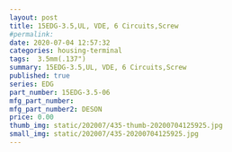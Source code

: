 ```yaml
---
layout: post
title: 15EDG-3.5,UL, VDE, 6 Circuits,Screw
#permalink: 
date: 2020-07-04 12:57:32
categories: housing-terminal
tags:  3.5mm(.137")
summary: 15EDG-3.5,UL, VDE, 6 Circuits,Screw
published: true 
series: EDG
part_number: 15EDG-3.5-06
mfg_part_number: 
mfg_part_number2: DESON
price: 0.00
thumb_img: static/202007/435-thumb-20200704125925.jpg
small_img: static/202007/435-20200704125925.jpg
---
```



